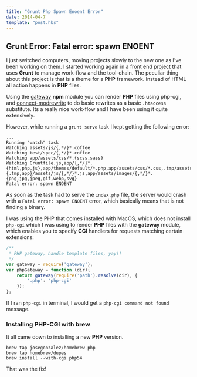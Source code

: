 ```yaml
---
title: "Grunt Php Spawn Enoent Error"
date: 2014-04-7
template: "post.hbs"
---
```


## Grunt Error: Fatal error: spawn ENOENT

I just switched computers, moving projects slowly to the new one as I've been working on them.
I started working again in a front end project that uses **Grunt** to manage work-flow and the tool-chain. The peculiar thing about this project is that is a theme for a **PHP** framework. Instead of HTML all action happens in **PHP** files.

Using the [gateway][1] **npm** module you can render **PHP** files using php-cgi, and [connect-modrewrite][2] to do basic rewrites as a basic `.htaccess` substitute. Its a really nice work-flow and I have been using it quite extensively.

However, while running a `grunt serve` task I kept getting the following error:

```terminal
...
Running "watch" task
Watching assets/js/{,*/}*.coffee
Watching test/spec/{,*/}*.coffee
Watching app/assets/css/*.{scss,sass}
Watching Gruntfile.js,app/{,*/}*.{html,php,js},app/themes/default/*.php,app/assets/css/*.css,.tmp/assets/css/*.css,{.tmp,app}/assets/js/{,*/}*.js,app/assets/images/{,*/}*.{png,jpg,jpeg,gif,webp,svg}
Fatal error: spawn ENOENT
```

As soon as the task had to serve the `index.php` file, the server would crash with a `Fatal error: spawn ENOENT` error, which basically means that is not finding a binary.

I was using the PHP that comes installed with MacOS, which does not install `php-cgi` which I was using to render **PHP** files with the **gateway** module, which enables you to specify **CGI** handlers for requests matching certain extensions:

```javascript
/**
 * PHP gateway, handle template files, yay!!
 */
var gateway = require('gateway');
var phpGateway = function (dir){
    return gateway(require('path').resolve(dir), {
        '.php': 'php-cgi'
    });
};
```

If I ran `php-cgi` in terminal, I would get a `php-cgi command not found` message.

### Installing PHP-CGI with brew
It all came down to installing a new **PHP** version.

```terminal
brew tap josegonzalez/homebrew-php
brew tap homebrew/dupes
brew install --with-cgi php54
```

That was the fix!



[1]: (https://www.npmjs.org/package/gateway)
[2]: (https://www.npmjs.org/package/connect-modrewrite)
